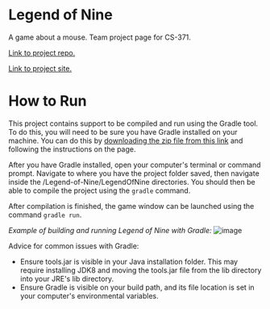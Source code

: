 # Legend of Nine

A game about a mouse. Team project page for CS-371.

[Link to project repo.](https://github.com/rhollomon/Legend-of-Nine)

[Link to project site.](https://rhollomon.github.io/Legend-of-Nine/)

# How to Run

This project contains support to be compiled and run using the Gradle tool. To do this, you will need to be sure you have Gradle installed on your machine. You can do this by [downloading the zip file from this link](https://gradle.org/install/) and following the instructions on the page.

After you have Gradle installed, open your computer's terminal or command prompt. Navigate to where you have the project folder saved, then navigate inside the /Legend-of-Nine/LegendOfNine directories. You should then be able to compile the project using the `gradle` command.

After compilation is finished, the game window can be launched using the command `gradle run`.

_Example of building and running Legend of Nine with Gradle:_
![image](https://user-images.githubusercontent.com/123597389/233237618-375a9e8c-c8d5-4bc8-ac98-d675d8e07d15.png)

Advice for common issues with Gradle:

- Ensure tools.jar is visible in your Java installation folder. This may require installing JDK8 and moving the tools.jar file from the lib directory into your JRE's lib directory.
- Ensure Gradle is visible on your build path, and its file location is set in your computer's environmental variables.
